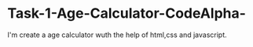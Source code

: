 # Task-1-Age-Calculator-CodeAlpha-
I'm create a age calculator wuth the help of html,css and javascript. 
